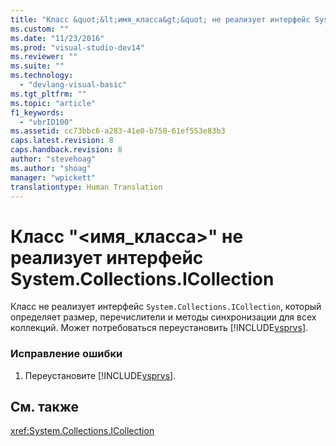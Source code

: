 ```yaml
---
title: "Класс &quot;&lt;имя_класса&gt;&quot; не реализует интерфейс System.Collections.ICollection | Microsoft Docs"
ms.custom: ""
ms.date: "11/23/2016"
ms.prod: "visual-studio-dev14"
ms.reviewer: ""
ms.suite: ""
ms.technology: 
  - "devlang-visual-basic"
ms.tgt_pltfrm: ""
ms.topic: "article"
f1_keywords: 
  - "vbrID100"
ms.assetid: cc73bbc6-a283-41e0-b750-61ef553e83b3
caps.latest.revision: 8
caps.handback.revision: 8
author: "stevehoag"
ms.author: "shoag"
manager: "wpickett"
translationtype: Human Translation
---
```

# Класс &quot;&lt;имя_класса&gt;&quot; не реализует интерфейс System.Collections.ICollection
Класс не реализует интерфейс `System.Collections.ICollection`, который определяет размер, перечислители и методы синхронизации для всех коллекций. Может потребоваться переустановить [!INCLUDE[vsprvs](../../csharp/includes/vsprvs_md.md)].  
  
### Исправление ошибки  
  
1.  Переустановите [!INCLUDE[vsprvs](../../csharp/includes/vsprvs_md.md)].  
  
## См. также  
 <xref:System.Collections.ICollection>